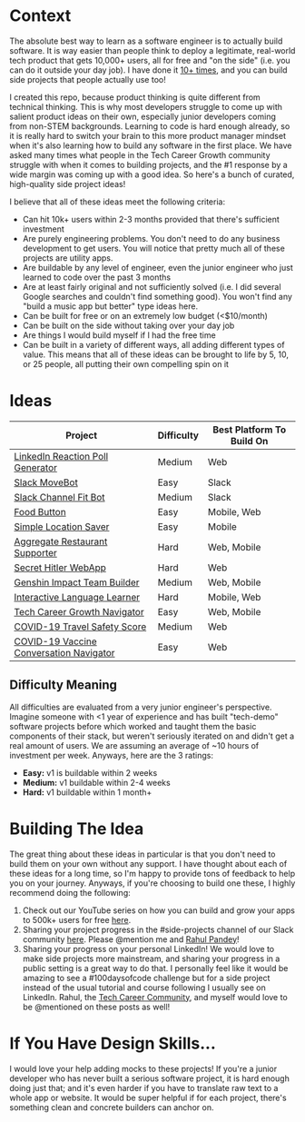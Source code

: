 # Context
The absolute best way to learn as a software engineer is to actually build software. It is way easier than people think to deploy a legitimate, real-world tech product that gets 10,000+ users, all for free and "on the side" (i.e. you can do it outside your day job). I have done it [10+ times](https://play.google.com/store/apps/dev?id=9093438553713389916), and you can build side projects that people actually use too!

I created this repo, because product thinking is quite different from technical thinking. This is why most developers struggle to come up with salient product ideas on their own, especially junior developers coming from non-STEM backgrounds. Learning to code is hard enough already, so it is really hard to switch your brain to this more product manager mindset when it's also learning how to build any software in the first place. We have asked many times what people in the Tech Career Growth community struggle with when it comes to building projects, and the #1 response by a wide margin was coming up with a good idea. So here's a bunch of curated, high-quality side project ideas!

I believe that all of these ideas meet the following criteria:
- Can hit 10k+ users within 2-3 months provided that there's sufficient investment
- Are purely engineering problems. You don't need to do any business development to get users. You will notice that pretty much all of these projects are utility apps.
- Are buildable by any level of engineer, even the junior engineer who just learned to code over the past 3 months
- Are at least fairly original and not sufficiently solved (i.e. I did several Google searches and couldn't find something good). You won't find any "build a music app but better" type ideas here.
- Can be built for free or on an extremely low budget (<$10/month)
- Can be built on the side without taking over your day job
- Are things I would build myself if I had the free time
- Can be built in a variety of different ways, all adding different types of value. This means that all of these ideas can be brought to life by 5, 10, or 25 people, all putting their own compelling spin on it

# Ideas
| Project                                                                                      |   Difficulty          |  Best Platform To Build On |
|----------------------------------------------------------------------------------------------|-----------------------|----------------------------|
| [LinkedIn Reaction Poll Generator](./LinkedIn%20Reaction%20Poll%20Generator.md)              |   Medium              |  Web                       |
| [Slack MoveBot](./Slack%20MoveBot.md)                                                        |   Easy                |  Slack                     |
| [Slack Channel Fit Bot](./Slack%20Channel%20Fit%20Bot.md)                                    |   Medium              |  Slack                     |
| [Food Button](./Food%20Button.md)                                                            |   Easy                |  Mobile, Web               |
| [Simple Location Saver](./Simple%20Location%20Saver.md)                                      |   Easy                |  Mobile                    |
| [Aggregate Restaurant Supporter](./Aggregate%20Restaurant%20Supporter.md)                    |   Hard                |  Web, Mobile               |
| [Secret Hitler WebApp](./Secret%20Hitler%20WebApp.md)                                        |   Hard                |  Web                       |
| [Genshin Impact Team Builder](./Genshin%20Impact%20Team%20Builder.md)                        |   Medium              |  Web, Mobile               |
| [Interactive Language Learner](./Interactive%20Language%20Learner.md)                        |   Hard                |  Mobile, Web               |
| [Tech Career Growth Navigator](./Tech%20Career%20Growth%20Navigator.md)                      |   Easy                |  Web, Mobile               |
| [COVID-19 Travel Safety Score](./COVID-19%20Travel%20Safety%20Score.md)                      |   Medium              |  Web                       |
| [COVID-19 Vaccine Conversation Navigator](./COVID-19%20Vaccine%20Conversation%20Navigator.md)|   Easy                |  Web                       |

## Difficulty Meaning
All difficulties are evaluated from a very junior engineer's perspective. Imagine someone with <1 year of experience and has built "tech-demo" software projects before which worked and taught them the basic components of their stack, but weren't seriously iterated on and didn't get a real amount of users. We are assuming an average of ~10 hours of investment per week. Anyways, here are the 3 ratings:
- **Easy:** v1 is buildable within 2 weeks
- **Medium:** v1 buildable within 2-4 weeks
- **Hard:** v1 buildable within 1 month+

# Building The Idea
The great thing about these ideas in particular is that you don't need to build them on your own without any support. I have thought about each of these ideas for a long time, so I'm happy to provide tons of feedback to help you on your journey. Anyways, if you're choosing to build one these, I highly recommend doing the following:

1. Check out our YouTube series on how you can build and grow your apps to 500k+ users for free [here](https://www.youtube.com/watch?v=Ciu8zwOr8PU&list=PL7NYbSE8uaBC_YrNV4a67PEu77dCDfNLF).
2. Sharing your project progress in the #side-projects channel of our Slack community [here](https://join.slack.com/t/techcareergrowth/shared_invite/zt-lt2tbjcn-LOAVIDuGPI~nkuc4woHDLg). Please @mention me and [Rahul Pandey](https://www.linkedin.com/in/rpandey1234/)!
3. Sharing your progress on your personal LinkedIn! We would love to make side projects more mainstream, and sharing your progress in a public setting is a great way to do that. I personally feel like it would be amazing to see a #100daysofcode challenge but for a side project instead of the usual tutorial and course following I usually see on LinkedIn. Rahul, the [Tech Career Community](https://www.linkedin.com/company/techcareergrowth/), and myself would love to be @mentioned on these posts as well!

# If You Have Design Skills...
I would love your help adding mocks to these projects! If you're a junior developer who has never built a serious software project, it is hard enough doing just that; and it's even harder if you have to translate raw text to a whole app or website. It would be super helpful if for each project, there's something clean and concrete builders can anchor on.

